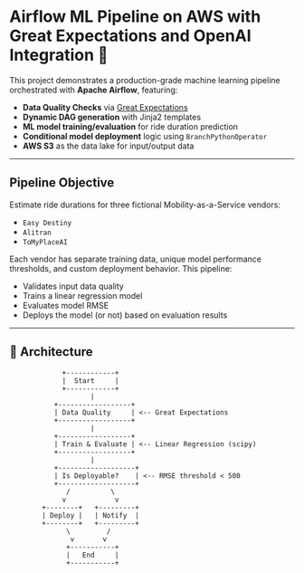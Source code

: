 # Airflow ML Pipeline on AWS with Great Expectations and OpenAI Integration 🚀

This project demonstrates a production-grade machine learning pipeline orchestrated with **Apache Airflow**, featuring:
- **Data Quality Checks** via [Great Expectations](https://greatexpectations.io/)
- **Dynamic DAG generation** with Jinja2 templates
- **ML model training/evaluation** for ride duration prediction
- **Conditional model deployment** logic using `BranchPythonOperator`
- **AWS S3** as the data lake for input/output data

---

##  Pipeline Objective

Estimate ride durations for three fictional Mobility-as-a-Service vendors:
- `Easy Destiny`
- `Alitran`
- `ToMyPlaceAI`

Each vendor has separate training data, unique model performance thresholds, and custom deployment behavior. This pipeline:
- Validates input data quality
- Trains a linear regression model
- Evaluates model RMSE
- Deploys the model (or not) based on evaluation results

---

## 🧱 Architecture

```text
             +------------+
             |  Start     |
             +------------+
                    |
           +------------------+
           | Data Quality     | <-- Great Expectations
           +------------------+
                    |
           +------------------+
           | Train & Evaluate | <-- Linear Regression (scipy)
           +------------------+
                    |
           +-------------------+
           | Is Deployable?    | <-- RMSE threshold < 500
           +-------------------+
              /          \
             v            v
        +--------+   +---------+
        | Deploy |   | Notify  |
        +--------+   +---------+
              \         /
               v       v
              +-----------+
              |   End     |
              +-----------+
